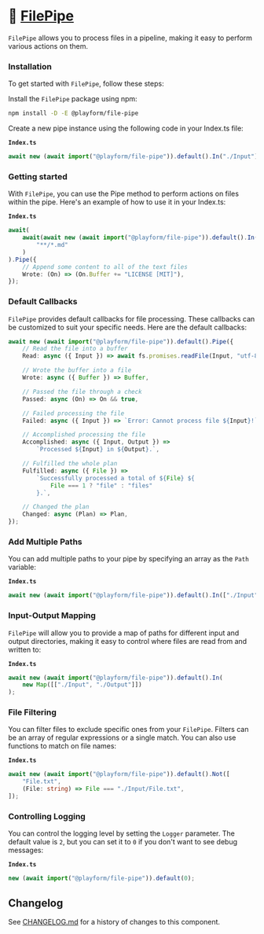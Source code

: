 # 🧪 [FilePipe]

`FilePipe` allows you to process files in a pipeline, making it easy to perform
various actions on them.

### Installation

To get started with `FilePipe`, follow these steps:

Install the `FilePipe` package using npm:

```sh
npm install -D -E @playform/file-pipe
```

Create a new pipe instance using the following code in your Index.ts file:

**`Index.ts`**

```ts
await new (await import("@playform/file-pipe")).default().In("./Input");
```

### Getting started

With `FilePipe`, you can use the Pipe method to perform actions on files within
the pipe. Here's an example of how to use it in your Index.ts:

**`Index.ts`**

```ts
await(
	await(await new (await import("@playform/file-pipe")).default().In("./Input")).By(
		"**/*.md"
	)
).Pipe({
	// Append some content to all of the text files
	Wrote: (On) => (On.Buffer += "LICENSE [MIT]"),
});
```

### Default Callbacks

`FilePipe` provides default callbacks for file processing. These callbacks can
be customized to suit your specific needs. Here are the default callbacks:

```ts
await new (await import("@playform/file-pipe")).default().Pipe({
	// Read the file into a buffer
	Read: async ({ Input }) => await fs.promises.readFile(Input, "utf-8"),

	// Wrote the buffer into a file
	Wrote: async ({ Buffer }) => Buffer,

	// Passed the file through a check
	Passed: async (On) => On && true,

	// Failed processing the file
	Failed: async ({ Input }) => `Error: Cannot process file ${Input}!`,

	// Accomplished processing the file
	Accomplished: async ({ Input, Output }) =>
		`Processed ${Input} in ${Output}.`,

	// Fulfilled the whole plan
	Fulfilled: async ({ File }) =>
		`Successfully processed a total of ${File} ${
			File === 1 ? "file" : "files"
		}.`,

	// Changed the plan
	Changed: async (Plan) => Plan,
});
```

### Add Multiple Paths

You can add multiple paths to your pipe by specifying an array as the `Path`
variable:

**`Index.ts`**

```ts
await new (await import("@playform/file-pipe")).default().In(["./Input", "./Input2"]);
```

### Input-Output Mapping

`FilePipe` will allow you to provide a map of paths for different input and
output directories, making it easy to control where files are read from and
written to:

**`Index.ts`**

```ts
await new (await import("@playform/file-pipe")).default().In(
	new Map([["./Input", "./Output"]])
);
```

### File Filtering

You can filter files to exclude specific ones from your `FilePipe`. Filters can
be an array of regular expressions or a single match. You can also use functions
to match on file names:

**`Index.ts`**

```ts
await new (await import("@playform/file-pipe")).default().Not([
	"File.txt",
	(File: string) => File === "./Input/File.txt",
]);
```

### Controlling Logging

You can control the logging level by setting the `Logger` parameter. The default
value is `2`, but you can set it to `0` if you don't want to see debug messages:

**`Index.ts`**

```ts
new (await import("@playform/file-pipe")).default(0);
```

[FilePipe]: https://npmjs.org/@playform/file-pipe

## Changelog

See [CHANGELOG.md](CHANGELOG.md) for a history of changes to this component.
